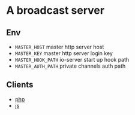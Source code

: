 # A broadcast server

## Env
* ```MASTER_HOST``` master http server host
* ```MASTER_KEY``` master http server login key
* ```MASTER_HOOK_PATH``` io-server start up hook path
* ```MASTER_AUTH_PATH``` private channels auth path

## Clients

* [php](https://github.com/gouyuwang/imessage-php)
* [js](https://github.com/gouyuwang/imessage-js)
